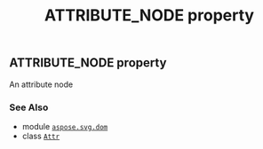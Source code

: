 ﻿---
title: ATTRIBUTE_NODE property
second_title: Aspose.SVG for Python via .NET API References
description: 
type: docs
weight: 190
url: /python-net/aspose.svg.dom/attr/attribute_node/
is_root: false
---

## ATTRIBUTE_NODE property


An attribute node

### See Also
* module [`aspose.svg.dom`](../../)
* class [`Attr`](/svg/python-net/aspose.svg.dom/attr)
